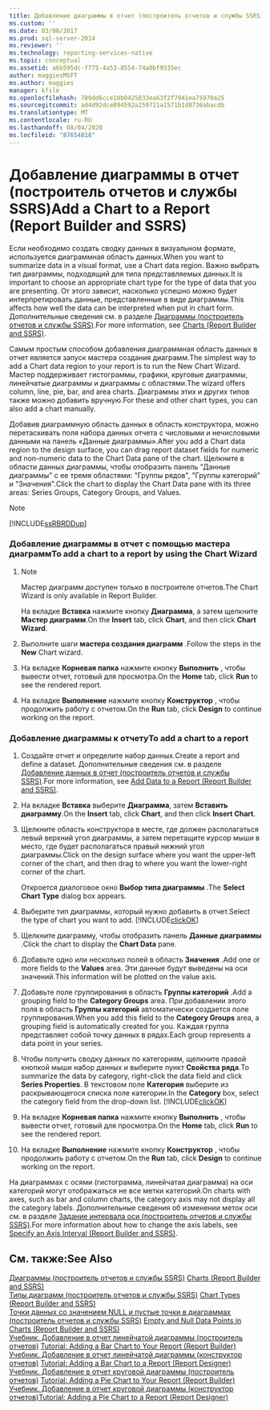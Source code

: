 ```yaml
---
title: Добавление диаграммы в отчет (построитель отчетов и службы SSRS) | Документы Майкрософт
ms.custom: ''
ms.date: 03/08/2017
ms.prod: sql-server-2014
ms.reviewer: ''
ms.technology: reporting-services-native
ms.topic: conceptual
ms.assetid: a6b595dc-f775-4a53-8554-74a0bf9335ec
author: maggiesMSFT
ms.author: maggies
manager: kfile
ms.openlocfilehash: 789dd6cce10b0425833ea63f2f7941ea75970a25
ms.sourcegitcommit: ad4d92dce894592a259721a1571b1d8736abacdb
ms.translationtype: MT
ms.contentlocale: ru-RU
ms.lasthandoff: 08/04/2020
ms.locfileid: "87654818"
---
```

# <a name="add-a-chart-to-a-report-report-builder-and-ssrs"></a><span data-ttu-id="77bc3-102">Добавление диаграммы в отчет (построитель отчетов и службы SSRS)</span><span class="sxs-lookup"><span data-stu-id="77bc3-102">Add a Chart to a Report (Report Builder and SSRS)</span></span>
  <span data-ttu-id="77bc3-103">Если необходимо создать сводку данных в визуальном формате, используется диаграммная область данных.</span><span class="sxs-lookup"><span data-stu-id="77bc3-103">When you want to summarize data in a visual format, use a Chart data region.</span></span> <span data-ttu-id="77bc3-104">Важно выбрать тип диаграммы, подходящий для типа представляемых данных.</span><span class="sxs-lookup"><span data-stu-id="77bc3-104">It is important to choose an appropriate chart type for the type of data that you are presenting.</span></span> <span data-ttu-id="77bc3-105">От этого зависит, насколько успешно можно будет интерпретировать данные, представленные в виде диаграммы.</span><span class="sxs-lookup"><span data-stu-id="77bc3-105">This affects how well the data can be interpreted when put in chart form.</span></span> <span data-ttu-id="77bc3-106">Дополнительные сведения см. в разделе [Диаграммы (построитель отчетов и службы SSRS)](charts-report-builder-and-ssrs.md).</span><span class="sxs-lookup"><span data-stu-id="77bc3-106">For more information, see [Charts &#40;Report Builder and SSRS&#41;](charts-report-builder-and-ssrs.md).</span></span>  
  
 <span data-ttu-id="77bc3-107">Самым простым способом добавления диаграммная область данных в отчет является запуск мастера создания диаграмм.</span><span class="sxs-lookup"><span data-stu-id="77bc3-107">The simplest way to add a Chart data region to your report is to run the New Chart Wizard.</span></span> <span data-ttu-id="77bc3-108">Мастер поддерживает гистограммы, графики, круговые диаграммы, линейчатые диаграммы и диаграммы с областями.</span><span class="sxs-lookup"><span data-stu-id="77bc3-108">The wizard offers column, line, pie, bar, and area charts.</span></span> <span data-ttu-id="77bc3-109">Диаграммы этих и других типов также можно добавить вручную.</span><span class="sxs-lookup"><span data-stu-id="77bc3-109">For these and other chart types, you can also add a chart manually.</span></span>  
  
 <span data-ttu-id="77bc3-110">Добавив диаграммную область данных в область конструктора, можно перетаскивать поля набора данных отчета с числовыми и нечисловыми данными на панель «Данные диаграммы».</span><span class="sxs-lookup"><span data-stu-id="77bc3-110">After you add a Chart data region to the design surface, you can drag report dataset fields for numeric and non-numeric data to the Chart Data pane of the chart.</span></span> <span data-ttu-id="77bc3-111">Щелкните в области данных диаграммы, чтобы отобразить панель "Данные диаграммы" с ее тремя областями: "Группы рядов", "Группы категорий" и "Значения".</span><span class="sxs-lookup"><span data-stu-id="77bc3-111">Click the chart to display the Chart Data pane with its three areas: Series Groups, Category Groups, and Values.</span></span>  
  
> [!NOTE]  
>  [!INCLUDE[ssRBRDDup](../../includes/ssrbrddup-md.md)]  
  
### <a name="to-add-a-chart-to-a-report-by-using-the-chart-wizard"></a><span data-ttu-id="77bc3-112">Добавление диаграммы в отчет с помощью мастера диаграмм</span><span class="sxs-lookup"><span data-stu-id="77bc3-112">To add a chart to a report by using the Chart Wizard</span></span>  
  
1.  > [!NOTE]  
    >  <span data-ttu-id="77bc3-113">Мастер диаграмм доступен только в построителе отчетов.</span><span class="sxs-lookup"><span data-stu-id="77bc3-113">The Chart Wizard is only available in Report Builder.</span></span>  
  
     <span data-ttu-id="77bc3-114">На вкладке **Вставка** нажмите кнопку **Диаграмма**, а затем щелкните **Мастер диаграмм**.</span><span class="sxs-lookup"><span data-stu-id="77bc3-114">On the **Insert** tab, click **Chart**, and then click **Chart Wizard**.</span></span>  
  
2.  <span data-ttu-id="77bc3-115">Выполните шаги **мастера создания диаграмм** .</span><span class="sxs-lookup"><span data-stu-id="77bc3-115">Follow the steps in the **New** Chart wizard.</span></span>  
  
3.  <span data-ttu-id="77bc3-116">На вкладке **Корневая папка** нажмите кнопку **Выполнить** , чтобы вывести отчет, готовый для просмотра.</span><span class="sxs-lookup"><span data-stu-id="77bc3-116">On the **Home** tab, click **Run** to see the rendered report.</span></span>  
  
4.  <span data-ttu-id="77bc3-117">На вкладке **Выполнение** нажмите кнопку **Конструктор** , чтобы продолжить работу с отчетом.</span><span class="sxs-lookup"><span data-stu-id="77bc3-117">On the **Run** tab, click **Design** to continue working on the report.</span></span>  
  
### <a name="to-add-a-chart-to-a-report"></a><span data-ttu-id="77bc3-118">Добавление диаграммы к отчету</span><span class="sxs-lookup"><span data-stu-id="77bc3-118">To add a chart to a report</span></span>  
  
1.  <span data-ttu-id="77bc3-119">Создайте отчет и определите набор данных.</span><span class="sxs-lookup"><span data-stu-id="77bc3-119">Create a report and define a dataset.</span></span> <span data-ttu-id="77bc3-120">Дополнительные сведения см. в разделе [Добавление данных в отчет &#40;построитель отчетов и службы SSRS&#41;](../report-data/report-datasets-ssrs.md).</span><span class="sxs-lookup"><span data-stu-id="77bc3-120">For more information, see [Add Data to a Report &#40;Report Builder and SSRS&#41;](../report-data/report-datasets-ssrs.md).</span></span>  
  
2.  <span data-ttu-id="77bc3-121">На вкладке **Вставка** выберите **Диаграмма**, затем **Вставить диаграмму**.</span><span class="sxs-lookup"><span data-stu-id="77bc3-121">On the **Insert** tab, click **Chart**, and then click **Insert Chart**.</span></span>  
  
3.  <span data-ttu-id="77bc3-122">Щелкните область конструктора в месте, где должен располагаться левый верхний угол диаграммы, а затем перетащите курсор мыши в место, где будет располагаться правый нижний угол диаграммы.</span><span class="sxs-lookup"><span data-stu-id="77bc3-122">Click on the design surface where you want the upper-left corner of the chart, and then drag to where you want the lower-right corner of the chart.</span></span>  
  
     <span data-ttu-id="77bc3-123">Откроется диалоговое окно **Выбор типа диаграммы** .</span><span class="sxs-lookup"><span data-stu-id="77bc3-123">The **Select Chart Type** dialog box appears.</span></span>  
  
4.  <span data-ttu-id="77bc3-124">Выберите тип диаграммы, который нужно добавить в отчет.</span><span class="sxs-lookup"><span data-stu-id="77bc3-124">Select the type of chart you want to add.</span></span> [!INCLUDE[clickOK](../../../includes/clickok-md.md)]  
  
5.  <span data-ttu-id="77bc3-125">Щелкните диаграмму, чтобы отобразить панель **Данные диаграммы** .</span><span class="sxs-lookup"><span data-stu-id="77bc3-125">Click the chart to display the **Chart Data** pane.</span></span>  
  
6.  <span data-ttu-id="77bc3-126">Добавьте одно или несколько полей в область **Значения** .</span><span class="sxs-lookup"><span data-stu-id="77bc3-126">Add one or more fields to the **Values** area.</span></span> <span data-ttu-id="77bc3-127">Эти данные будут выведены на оси значений.</span><span class="sxs-lookup"><span data-stu-id="77bc3-127">This information will be plotted on the value axis.</span></span>  
  
7.  <span data-ttu-id="77bc3-128">Добавьте поле группирования в область **Группы категорий** .</span><span class="sxs-lookup"><span data-stu-id="77bc3-128">Add a grouping field to the **Category Groups** area.</span></span> <span data-ttu-id="77bc3-129">При добавлении этого поля в область **Группы категорий** автоматически создается поле группирования.</span><span class="sxs-lookup"><span data-stu-id="77bc3-129">When you add this field to the **Category Groups** area, a grouping field is automatically created for you.</span></span> <span data-ttu-id="77bc3-130">Каждая группа представляет собой точку данных в рядах.</span><span class="sxs-lookup"><span data-stu-id="77bc3-130">Each group represents a data point in your series.</span></span>  
  
8.  <span data-ttu-id="77bc3-131">Чтобы получить сводку данных по категориям, щелкните правой кнопкой мыши набор данных и выберите пункт **Свойства ряда**.</span><span class="sxs-lookup"><span data-stu-id="77bc3-131">To summarize the data by category, right-click the data field and click **Series Properties**.</span></span> <span data-ttu-id="77bc3-132">В текстовом поле **Категория** выберите из раскрывающегося списка поле категории.</span><span class="sxs-lookup"><span data-stu-id="77bc3-132">In the **Category** box, select the category field from the drop-down list.</span></span> [!INCLUDE[clickOK](../../../includes/clickok-md.md)]  
  
9. <span data-ttu-id="77bc3-133">На вкладке **Корневая папка** нажмите кнопку **Выполнить** , чтобы вывести отчет, готовый для просмотра.</span><span class="sxs-lookup"><span data-stu-id="77bc3-133">On the **Home** tab, click **Run** to see the rendered report.</span></span>  
  
10. <span data-ttu-id="77bc3-134">На вкладке **Выполнение** нажмите кнопку **Конструктор** , чтобы продолжить работу с отчетом.</span><span class="sxs-lookup"><span data-stu-id="77bc3-134">On the **Run** tab, click **Design** to continue working on the report.</span></span>  
  
 <span data-ttu-id="77bc3-135">На диаграммах с осями (гистограмма, линейчатая диаграмма) на оси категорий могут отображаться не все метки категорий.</span><span class="sxs-lookup"><span data-stu-id="77bc3-135">On charts with axes, such as bar and column charts, the category axis may not display all the category labels.</span></span> <span data-ttu-id="77bc3-136">Дополнительные сведения об изменении меток оси см. в разделе [Задание интервала оси (построитель отчетов и службы SSRS)](specify-an-axis-interval-report-builder-and-ssrs.md).</span><span class="sxs-lookup"><span data-stu-id="77bc3-136">For more information about how to change the axis labels, see [Specify an Axis Interval &#40;Report Builder and SSRS&#41;](specify-an-axis-interval-report-builder-and-ssrs.md).</span></span>  
  
## <a name="see-also"></a><span data-ttu-id="77bc3-137">См. также:</span><span class="sxs-lookup"><span data-stu-id="77bc3-137">See Also</span></span>  
 <span data-ttu-id="77bc3-138">[Диаграммы (построитель отчетов и службы SSRS)](charts-report-builder-and-ssrs.md) </span><span class="sxs-lookup"><span data-stu-id="77bc3-138">[Charts &#40;Report Builder and SSRS&#41;](charts-report-builder-and-ssrs.md) </span></span>  
 <span data-ttu-id="77bc3-139">[Типы диаграмм (построитель отчетов и службы SSRS)](chart-types-report-builder-and-ssrs.md) </span><span class="sxs-lookup"><span data-stu-id="77bc3-139">[Chart Types &#40;Report Builder and SSRS&#41;](chart-types-report-builder-and-ssrs.md) </span></span>  
 <span data-ttu-id="77bc3-140">[Точки данных со значением NULL и пустые точки в диаграммах (построитель отчетов и службы SSRS)](empty-and-null-data-points-in-charts-report-builder-and-ssrs.md) </span><span class="sxs-lookup"><span data-stu-id="77bc3-140">[Empty and Null Data Points in Charts &#40;Report Builder and SSRS&#41;](empty-and-null-data-points-in-charts-report-builder-and-ssrs.md) </span></span>  
 <span data-ttu-id="77bc3-141">[Учебник. Добавление в отчет линейчатой диаграммы (построитель отчетов)](https://go.microsoft.com/fwlink/?LinkId=198052) </span><span class="sxs-lookup"><span data-stu-id="77bc3-141">[Tutorial: Adding a Bar Chart to Your Report (Report Builder)](https://go.microsoft.com/fwlink/?LinkId=198052) </span></span>  
 <span data-ttu-id="77bc3-142">[Учебник. Добавление в отчет линейчатой диаграммы (конструктор отчетов)](https://go.microsoft.com/fwlink/?LinkId=198042) </span><span class="sxs-lookup"><span data-stu-id="77bc3-142">[Tutorial: Adding a Bar Chart to a Report (Report Designer)](https://go.microsoft.com/fwlink/?LinkId=198042) </span></span>  
 <span data-ttu-id="77bc3-143">[Учебник. Добавление в отчет круговой диаграммы (построитель отчетов)](https://go.microsoft.com/fwlink/?LinkId=198051) </span><span class="sxs-lookup"><span data-stu-id="77bc3-143">[Tutorial: Adding a Pie Chart to Your Report (Report Builder)](https://go.microsoft.com/fwlink/?LinkId=198051) </span></span>  
 [<span data-ttu-id="77bc3-144">Учебник. Добавление в отчет круговой диаграммы (конструктор отчетов)</span><span class="sxs-lookup"><span data-stu-id="77bc3-144">Tutorial: Adding a Pie Chart to a Report (Report Designer)</span></span>](https://go.microsoft.com/fwlink/?LinkId=198041)  
  
  

